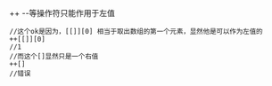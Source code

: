 ++ --等操作符只能作用于左值
```
//这个ok是因为，[[]][0] 相当于取出数组的第一个元素，显然他是可以作为左值的
++[[]][0]
//1
//而这个[]显然只是一个右值
++[]
//错误
```